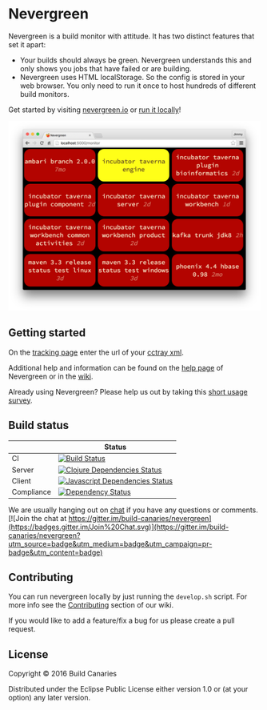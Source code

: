 # Nevergreen

Nevergreen is a build monitor with attitude. It has two distinct features that set it apart:

* Your builds should always be green. Nevergreen understands this and only shows you jobs that have failed or are building.
* Nevergreen uses HTML localStorage. So the config is stored in your web browser. You only need to run it once to host hundreds of different build monitors.

Get started by visiting [nevergreen.io](https://nevergreen.io) or [run it locally](https://github.com/build-canaries/nevergreen/wiki/running-locally)!

![Example of Nevergreen on Apache builds](doc/screenshot.png)

## Getting started

On the [tracking page](https://nevergreen.io/tracking) enter the url of your [cctray xml](https://github.com/build-canaries/nevergreen/wiki/find-cctray).

Additional help and information can be found on the [help page](https://nevergreen.io/help) of Nevergreen or in the [wiki](https://github.com/build-canaries/nevergreen/wiki).

Already using Nevergreen? Please help us out by taking this [short usage survey](https://build-canaries.github.io/2015/09/14/nevergreen-survey.html).

## Build status

|   | Status |
|---|---|
| CI     | [![Build Status](https://snap-ci.com/build-canaries/nevergreen/branch/master/build_image)](https://snap-ci.com/build-canaries/nevergreen/branch/master) |
| Server | [![Clojure Dependencies Status](http://jarkeeper.com/build-canaries/nevergreen/status.svg)](http://jarkeeper.com/build-canaries/nevergreen) |
| Client | [![Javascript Dependencies Status](https://david-dm.org/build-canaries/nevergreen.svg)](https://david-dm.org/build-canaries/nevergreen) |
| Compliance | [![Dependency Status](https://dependencyci.com/github/build-canaries/nevergreen/badge)](https://dependencyci.com/github/build-canaries/nevergreen) |

We are usually hanging out on [chat](https://gitter.im/build-canaries/nevergreen) if you have any questions or comments.
[![Join the chat at https://gitter.im/build-canaries/nevergreen](https://badges.gitter.im/Join%20Chat.svg)](https://gitter.im/build-canaries/nevergreen?utm_source=badge&utm_medium=badge&utm_campaign=pr-badge&utm_content=badge)

## Contributing

You can run nevergreen locally by just running the ```develop.sh``` script. For more info see the [Contributing](https://github.com/build-canaries/nevergreen/wiki/contributing) section of our wiki.

If you would like to add a feature/fix a bug for us please create a pull request.

## License

Copyright © 2016 Build Canaries

Distributed under the Eclipse Public License either version 1.0 or (at your option) any later version.
